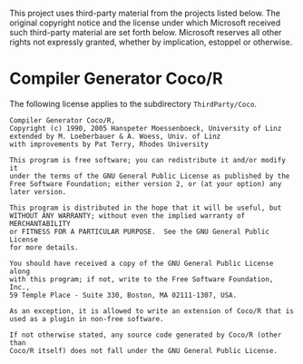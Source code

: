 This project uses third-party material from the projects listed below. The
original copyright notice and the license under which Microsoft received such
third-party material are set forth below. Microsoft reserves all other rights
not expressly granted, whether by implication, estoppel or otherwise.

# Compiler Generator Coco/R

The following license applies to the subdirectory `ThirdParty/Coco`.

```
Compiler Generator Coco/R,
Copyright (c) 1990, 2005 Hanspeter Moessenboeck, University of Linz
extended by M. Loeberbauer & A. Woess, Univ. of Linz
with improvements by Pat Terry, Rhodes University

This program is free software; you can redistribute it and/or modify it 
under the terms of the GNU General Public License as published by the 
Free Software Foundation; either version 2, or (at your option) any 
later version.

This program is distributed in the hope that it will be useful, but 
WITHOUT ANY WARRANTY; without even the implied warranty of MERCHANTABILITY 
or FITNESS FOR A PARTICULAR PURPOSE.  See the GNU General Public License 
for more details.

You should have received a copy of the GNU General Public License along 
with this program; if not, write to the Free Software Foundation, Inc., 
59 Temple Place - Suite 330, Boston, MA 02111-1307, USA.

As an exception, it is allowed to write an extension of Coco/R that is
used as a plugin in non-free software.

If not otherwise stated, any source code generated by Coco/R (other than 
Coco/R itself) does not fall under the GNU General Public License.
```
